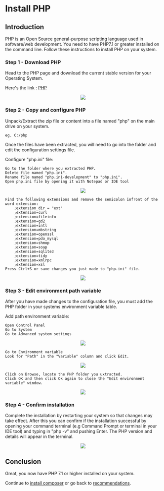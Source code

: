 <!--
// Tina4 : This Is Not A Framework
// Created with : PHPStorm
// User : andrevanzuydam
// Copyright (C)
// Contact : andrevanzuydam@gmail.com
-->
# Install PHP

## Introduction

PHP is an Open Source general-purpose scripting language used in software/web development. You need to have PHP7.1 or greater installed on the command line. Follow these instructions to install PHP on your system. 

### Step 1  - Download PHP

Head to the PHP page and download the current stable version for your Operating System. 

Here's the link : [PHP](https://www.php.net/downloads.php)

<div align="center" alt="PHP Website">
    <img src="images/phppage.png">
</div>
        
### Step 2 - Copy and configure PHP 

Unpack/Extract the zip file or content into a file named "php" on the main drive on your system. 

```
eg. C:/php
```

Once the files have been extracted, you will need to go into the folder and edit the configuration settings file. 

Configure "php.ini" file: 

```
Go to the folder where you extracted PHP. 
Delete file named "php.ini". 
Rename file named "php.ini-development" to "php.ini".
Open php.ini file by opening it with Notepad or IDE tool 
```

<div align="center" alt="Configure php.ini file 1">
    <img src="images/config1.png">
</div>

```
Find the following extensions and remove the semicolon infront of the word extension:
    ;extension_dir = "ext"
    ;extension=curl
    ;extension=fileinfo
    ;extension=gd2
    ;extension=intl
    ;extension=mbstring
    ;extension=openssl
    ;extension=pdo_mysql
    ;extension=shmop
    ;extension=soap
    ;extension=sqlite3
    ;extension=tidy
    ;extension=xmlrpc
    ;extension=xsl
Press Ctrl+S or save changes you just made to "php.ini" file.
```
 
        
<div align="center" alt="Configure php.ini file 2">
    <img src="images/config2.png">
</div>

### Step 3 - Edit environment path variable

After you have made changes to the configuration file, you must add the PHP folder in your systems environment variable table.

Add path environment variable:
    
```
Open Control Panel
Go to System
Go to Advanced system settings
```    
        
<div align="center" alt="Add Path Environment Variable 1">
    <img src="images/enviro1.png">
</div>

```
Go to Environment variable 
Look for "Path" in the "Variable" column and click Edit.
```
       
<div align="center" alt="Add Path Environment Variable 2">
    <img src="images/enviro2.png">
</div>
        
```
Click on Browse, locate the PHP folder you uxtracted. 
Click OK and then click Ok again to close the "Edit environment variable" window.
```
        
<div align="center" alt="Add Path Environment Variable 3">
    <img src="images/enviro3.png">
</div>

### Step 4 - Confirm installation 
 
Complete the installation by restarting your system so that changes may take effect. After this you can confirm if the installation successful by opening your command terminal (e.g Command Prompt or terminal in your IDE tool) and typing in "php -v" and pushing Enter. The PHP version and details will appear in the terminal.    

<div align="center" alt="Successful Installation Confirmation">
    <img src="images/confirm.png">
</div>

## Conclusion

Great, you now have PHP 7.1 or higher installed on your system. 


Continue to [install composer](/installation/install-composer.md) or go back to [recommendations](/recommendations/).